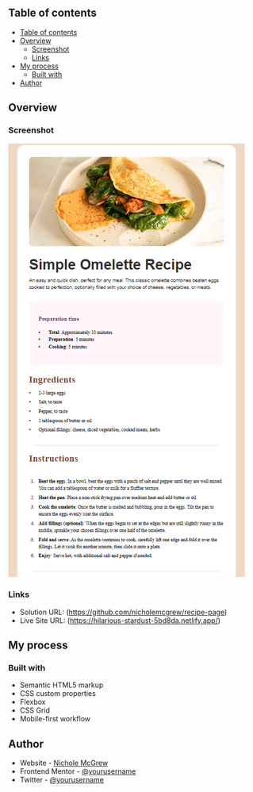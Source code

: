 ## Table of contents

- [Table of contents](#table-of-contents)
- [Overview](#overview)
  - [Screenshot](#screenshot)
  - [Links](#links)
- [My process](#my-process)
  - [Built with](#built-with)
- [Author](#author)

## Overview

### Screenshot

![](/assets/images/screenshot.png)

### Links

- Solution URL: (https://github.com/nicholemcgrew/recipe-page)
- Live Site URL: (https://hilarious-stardust-5bd8da.netlify.app/)

## My process

### Built with

- Semantic HTML5 markup
- CSS custom properties
- Flexbox
- CSS Grid
- Mobile-first workflow

## Author

- Website - [Nichole McGrew](https://nicholemcgrew.netlify.app/)
- Frontend Mentor - [@yourusername](https://www.frontendmentor.io/profile/nicholemcgrew)
- Twitter - [@yourusername](https://twitter.com/nicholemcgrew)
